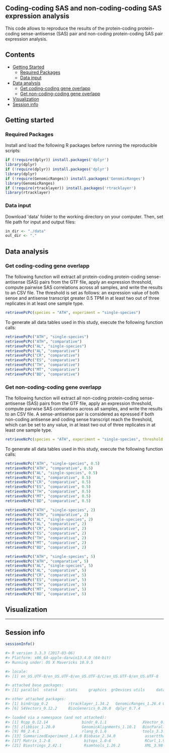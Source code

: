 ## Coding-coding SAS and non-coding-coding SAS expression analysis

This code allows to reproduce the results of the protein-coding protein-coding sense-antisense (SAS) pair and non-coding protein-coding SAS pair expression analysis. 


## Contents

* [Getting Started](#getting-started)
  * [Required Packages](#required-packages)
  * [Data input](#data-input)
* [Data analysis](#data-analysis)
  * [Get coding-coding gene overlapp](#get-coding-coding-gene-overlapp)
  * [Get non-coding-coding gene overlapp](#get-non-coding-coding-gene-overlapp)
* [Visualization](#visualization)
* [Session info](#session-info)


## Getting started


### Required Packages
Install and load the following R packages before running the reproducible scripts:

```R
if (!require(dplyr)) install.packages('dplyr')
library(dplyr)
if (!require(dplyr)) install.packages('dplyr')
library(dplyr)
if (!require(GenomicRanges)) install.packages('GenomicRanges')
library(GenomicRanges)
if (!require(rtracklayer)) install.packages('rtracklayer')
library(rtracklayer)

```
  
### Data input
Download 'data' folder to the working directory on your computer. Then, set file path for input and output files: 

```R
in_dir <- "./data"
out_dir <- "."

```

## Data analysis

### Get coding-coding gene overlapp

The following function will extract all protein-coding protein-coding sense-antisense (SAS) pairs from the GTF file, apply an expression threshold, compute pairwise SAS correlations across all samples, and write the results to an CSV file. The threshold is set as follows: an expression value of both sense and antisense transcript greater 0.5 TPM in at least two out of three replicates in at least one sample type. 

```R
retrievePcPc(species = "ATH", experiment = "single-species")

```
To generate all data tables used in this study, execute the following function calls: 

```R
retrievePcPc("ATH", "single-species")
retrievePcPc("ATH", "comparative")
retrievePcPc("AL", "single-species")
retrievePcPc("AL", "comparative")
retrievePcPc("CR", "comparative")
retrievePcPc("ES", "comparative")
retrievePcPc("TH", "comparative")
retrievePcPc("MT", "comparative")
retrievePcPc("BD", "comparative")

```

### Get non-coding-coding gene overlapp

The following function will extract all non-coding protein-coding sense-antisense (SAS) pairs from the GTF file, apply an expression threshold, compute pairwise SAS correlations across all samples, and write the results to an CSV file. A sense-antisense pair is considered as epressed if both non-coding antisense and coding sense transcript reach the threshold, which can be set to any value, in at least two out of three replicates in at least one sample type. 

```R
retrieveNcPc(species = "ATH", experiment = "single-species", threshold = 0.5)

```
To generate all data tables used in this study, execute the following function calls: 

```R
retrieveNcPc("ATH", "single-species", 0.5)
retrieveNcPc("ATH", "comparative", 0.5)
retrieveNcPc("AL", "single-species", 0.5)
retrieveNcPc("AL", "comparative", 0.5)
retrieveNcPc("CR", "comparative", 0.5)
retrieveNcPc("ES", "comparative", 0.5)
retrieveNcPc("TH", "comparative", 0.5)
retrieveNcPc("MT", "comparative", 0.5)
retrieveNcPc("BD", "comparative", 0.5)

retrieveNcPc("ATH", "single-species", 2)
retrieveNcPc("ATH", "comparative", 2)
retrieveNcPc("AL", "single-species", 2)
retrieveNcPc("AL", "comparative", 2)
retrieveNcPc("CR", "comparative", 2)
retrieveNcPc("ES", "comparative", 2)
retrieveNcPc("TH", "comparative", 2)
retrieveNcPc("MT", "comparative", 2)
retrieveNcPc("BD", "comparative", 2)

retrieveNcPc("ATH", "single-species", 5)
retrieveNcPc("ATH", "comparative", 5)
retrieveNcPc("AL", "single-species", 5)
retrieveNcPc("AL", "comparative", 5)
retrieveNcPc("CR", "comparative", 5)
retrieveNcPc("ES", "comparative", 5)
retrieveNcPc("TH", "comparative", 5)
retrieveNcPc("MT", "comparative", 5)
retrieveNcPc("BD", "comparative", 5)

```

## Visualization


---
## Session info

```R
sessionInfo()
```

```R
#> R version 3.3.3 (2017-03-06)
#> Platform: x86_64-apple-darwin13.4.0 (64-bit)
#> Running under: OS X Mavericks 10.9.5

#> locale:
#> [1] en_US.UTF-8/en_US.UTF-8/en_US.UTF-8/C/en_US.UTF-8/en_US.UTF-8

#> attached base packages:
#> [1] parallel  stats4    stats     graphics  grDevices utils     datasets  methods   base    

#> other attached packages:
#> [1] bindrcpp_0.2         rtracklayer_1.34.2   GenomicRanges_1.26.4 GenomeInfoDb_1.10.3  IRanges_2.8.2       
#> [6] S4Vectors_0.12.2     BiocGenerics_0.20.0  dplyr_0.7.4    

#> loaded via a namespace (and not attached):
#> [1] Rcpp_0.12.14               bindr_0.1.1                XVector_0.14.1             magrittr_1.5              
#> [5] zlibbioc_1.20.0            GenomicAlignments_1.10.1   BiocParallel_1.8.2         lattice_0.20-34           
#> [9] R6_2.4.1                   rlang_0.1.6                tools_3.3.3                grid_3.3.3                
#> [13] SummarizedExperiment_1.4.0 Biobase_2.34.0             assertthat_0.2.1           tibble_1.3.4              
#> [17] Matrix_1.2-8               bitops_1.0-6               RCurl_1.95-4.10            glue_1.2.0                
#> [21] Biostrings_2.42.1          Rsamtools_1.26.2           XML_3.98-1.9               pkgconfig_2.0.3  

```
